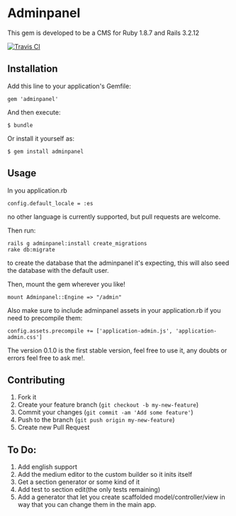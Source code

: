 # Adminpanel

This gem is developed to be a CMS for Ruby 1.8.7 and Rails 3.2.12 

[![Travis CI   ](https://api.travis-ci.org/joseramonc/adminpanel.png)       ](https://travis-ci.org/joseramonc/adminpanel)

## Installation

Add this line to your application's Gemfile:

    gem 'adminpanel'

And then execute:

    $ bundle

Or install it yourself as:

    $ gem install adminpanel

## Usage

In you application.rb 

    config.default_locale = :es
no other language is currently supported, but pull requests are welcome.

Then run:

    rails g adminpanel:install create_migrations
    rake db:migrate
to create the database that the adminpanel it's expecting, this will also seed the database with the default user.

Then, mount the gem wherever you like!

    mount Adminpanel::Engine => "/admin"

Also make sure to include adminpanel assets in your application.rb if you need to precompile them:

    config.assets.precompile += ['application-admin.js', 'application-admin.css']
The version 0.1.0 is the first stable version, feel free to use it, any doubts or errors feel free to ask me!.

## Contributing

1. Fork it
2. Create your feature branch (`git checkout -b my-new-feature`)
3. Commit your changes (`git commit -am 'Add some feature'`)
4. Push to the branch (`git push origin my-new-feature`)
5. Create new Pull Request

## To Do:

1. Add english support
2. Add the medium editor to the custom builder so it inits itself
3. Get a section generator or some kind of it
4. Add test to section edit(the only tests remaining)
5. Add a generator that let you create scaffolded model/controller/view in way that you can change them in the main app.
